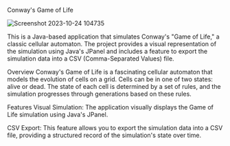 Conway's Game of Life

![Screenshot 2023-10-24 104735](https://github.com/DJHeadset/Game_of_Life/assets/115445237/416f9b5a-3cae-4ab9-ac4c-32153a9851ad)


This is a Java-based application that simulates Conway's "Game of Life," a classic cellular automaton. The project provides a visual representation of the simulation using Java's JPanel and includes a feature to export the simulation data into a CSV (Comma-Separated Values) file.

Overview
Conway's Game of Life is a fascinating cellular automaton that models the evolution of cells on a grid. Cells can be in one of two states: alive or dead. The state of each cell is determined by a set of rules, and the simulation progresses through generations based on these rules.

Features
Visual Simulation: The application visually displays the Game of Life simulation using Java's JPanel.

CSV Export: This feature allows you to export the simulation data into a CSV file, providing a structured record of the simulation's state over time.
